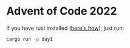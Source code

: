 # Advent of Code 2022

If you have rust installed ([here's how](https://rustup.rs/)), just run:

```sh
cargo run -p day1
```
